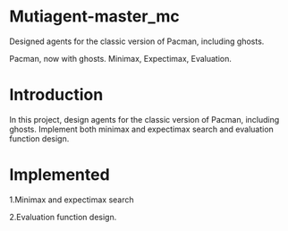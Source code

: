 # Mutiagent-master_mc
Designed agents for the classic version of Pacman, including ghosts. 

Pacman, now with ghosts.
Minimax, Expectimax,
Evaluation.  

# Introduction

In this project, design agents for the classic version of Pacman, including ghosts. Implement both minimax and expectimax search and evaluation function design.

# Implemented

1.Minimax and expectimax search

2.Evaluation function design.

